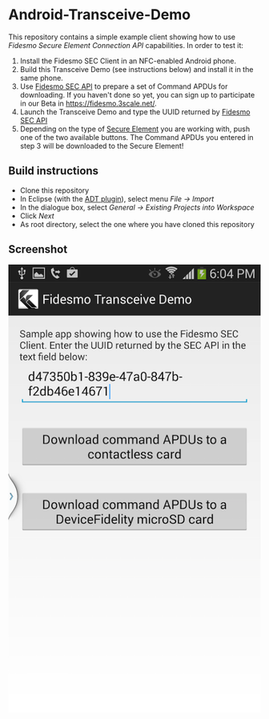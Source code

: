 Android-Transceive-Demo
=======================

This repository contains a simple example client showing how to use *Fidesmo Secure Element Connection API* capabilities.
In order to test it:

1. Install the Fidesmo SEC Client in an NFC-enabled Android phone.
2. Build this Transceive Demo (see instructions below) and install it in the same phone.
3. Use [Fidesmo SEC API](https://fidesmo.3scale.net/docs) to prepare a set of Command APDUs for downloading. If you haven't done so yet, you can sign up to participate in our Beta in https://fidesmo.3scale.net/.
4. Launch the Transceive Demo and type the UUID returned by [Fidesmo SEC API](https://fidesmo.3scale.net/docs)
5. Depending on the type of [Secure Element](http://www.globalplatform.org/mediaguideSE.asp) you are working with, push one of the two available buttons. The Command APDUs you entered in step 3 will be downloaded to the Secure Element!

Build instructions
------------------
- Clone this repository
- In Eclipse (with the [ADT plugin](http://developer.android.com/tools/sdk/eclipse-adt.html)), select menu *File -> Import*
- In the dialogue box, select *General -> Existing Projects into Workspace*
- Click *Next*
- As root directory, select the one where you have cloned this repository

Screenshot
---------
![Screenshot showing the two buttons and an example UUID](/docs/Example_screenshot.png "Screenshot showing the two buttons and an example UUID")


